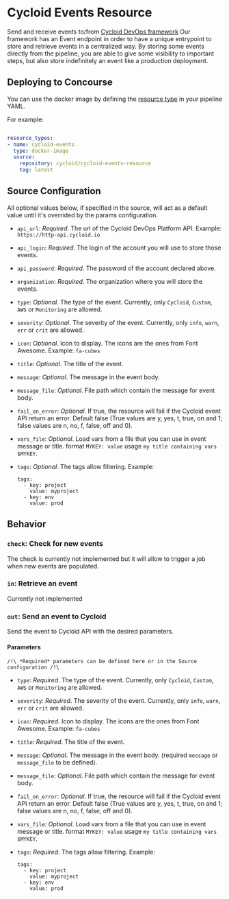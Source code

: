 # Cycloid Events Resource

Send and receive events to/from [Cycloid DevOps framework](https://www.cycloid.io/devops-framework)
Our framework has an Event endpoint in order to have a unique entrypoint to store and retrieve events in a centralized way.
By storing some events directly from the pipeline, you are able to give some visibility to important steps, but also store indefinitely an event like a production deployment.

## Deploying to Concourse

You can use the docker image by defining the [resource type](https://concourse-ci.org/resource-types.html) in your pipeline YAML.

For example:

```yaml

resource_types:
- name: cycloid-events
  type: docker-image
  source:
    repository: cycloid/cycloid-events-resource
    tag: latest
```

## Source Configuration

All optional values below, if specified in the source, will act as a default value until it's overrided by the params configuration.

* `api_url`: *Required.* The url of the Cycloid DevOps Platform API.
    Example: `https://http-api.cycloid.io`

* `api_login`: *Required*. The login of the account you will use to store those events.

* `api_password`: *Required*. The password of the account declared above.

* `organization`: *Required*. The organization where you will store the events.

* `type`: *Optional*. The type of the event. Currently, only `Cycloid`, `Custom`, `AWS` or `Monitoring` are allowed.

* `severity`: *Optional*. The severity of the event. Currently, only `info`, `warn`, `err` or `crit` are allowed.

* `icon`: *Optional*. Icon to display. The icons are the ones from Font Awesome.
    Example: `fa-cubes`

* `title`: *Optional*. The title of the event.

* `message`: *Optional*. The message in the event body.

* `message_file`: *Optional*. File path which contain the message for event body.

* `fail_on_error`: *Optional*. If true, the resource will fail if the Cycloid event API return an error. Default false (True values are y, yes, t, true, on and 1; false values are n, no, f, false, off and 0).

* `vars_file`: *Optional*. Load vars from a file that you can use in event message or title. format `MYKEY: value` usage `my title containing vars $MYKEY`.

* `tags`: *Optional*. The tags allow filtering.
    Example:
    ```
    tags:
      - key: project
        value: myproject
      - key: env
        value: prod
    ```

## Behavior

### `check`: Check for new events

The check is currently not implemented but it will allow to trigger a job when new events are populated.

### `in`: Retrieve an event

Currently not implemented

### `out`: Send an event to Cycloid

Send the event to Cycloid API with the desired parameters.

#### Parameters

 ```
 /!\ *Required* parameters can be defined here or in the Source configuration /!\
 ```

* `type`: *Required*. The type of the event. Currently, only `Cycloid`, `Custom`, `AWS` or `Monitoring` are allowed.

* `severity`: *Required*. The severity of the event. Currently, only `info`, `warn`, `err` or `crit` are allowed.

* `icon`: *Required*. Icon to display. The icons are the ones from Font Awesome.
    Example: `fa-cubes`

* `title`: *Required*. The title of the event.

* `message`: *Optional*. The message in the event body. (required `message` or `message_file` to be defined).

* `message_file`: *Optional*. File path which contain the message for event body.

* `fail_on_error`: *Optional*. If true, the resource will fail if the Cycloid event API return an error. Default false (True values are y, yes, t, true, on and 1; false values are n, no, f, false, off and 0).

* `vars_file`: *Optional*. Load vars from a file that you can use in event message or title. format `MYKEY: value` usage `my title containing vars $MYKEY`.

* `tags`: *Required*. The tags allow filtering.
    Example:
    ```
    tags:
      - key: project
        value: myproject
      - key: env
        value: prod
    ```
